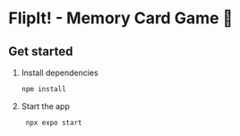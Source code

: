 # FlipIt! - Memory Card Game 👋

## Get started

1. Install dependencies

   ```bash
   npm install
   ```

2. Start the app

   ```bash
    npx expo start
   ```
